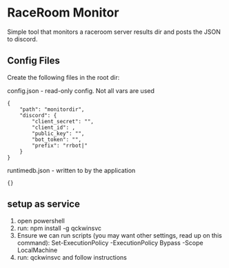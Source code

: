 # RaceRoom Monitor
Simple tool that monitors a raceroom server results dir and posts the JSON to discord.

## Config Files
Create the following files in the root dir:

config.json - read-only config. Not all vars are used
```
{
    "path": "monitordir",
    "discord": {
        "client_secret": "",
        "client_id": ,
        "public_key": "",
        "bot_token": "",
        "prefix": "rrbot|"
    }
}
```

runtimedb.json - written to by the application
```
{}
```

## setup as service
1. open powershell
2. run: npm install -g qckwinsvc
3. Ensure we can run scripts (you may want other settings, read up on this command): Set-ExecutionPolicy -ExecutionPolicy Bypass -Scope LocalMachine
4. run: qckwinsvc and follow instructions